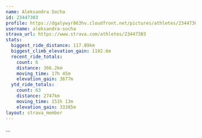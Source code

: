 ```yaml
---
name: Aleksandra Socha
id: 23447303
profile: https://dgalywyr863hv.cloudfront.net/pictures/athletes/23447303/14745546/4/large.jpg
username: aleksandra-socha
strava_url: https://www.strava.com/athletes/23447303
stats:
  biggest_ride_distance: 117.89km
  biggest_climb_elevation_gain: 1102.6m
  recent_ride_totals:
    count: 6
    distance: 366.2km
    moving_time: 17h 45m
    elevation_gain: 3677m
  ytd_ride_totals:
    count: 63
    distance: 2747km
    moving_time: 151h 13m
    elevation_gain: 33385m
layout: strava_member
--- 
```

...
